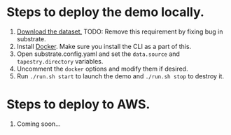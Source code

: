 # Steps to deploy the demo locally.

1. [Download the dataset.](https://seelabutk-data.s3.amazonaws.com/turbine.raw)  TODO: Remove this requirement by fixing bug in substrate.
2. Install [Docker](https://www.docker.com/). Make sure you install the CLI as a part of this.
3. Open substrate.config.yaml and set the `data.source` and `tapestry.directory` variables.
4. Uncomment the `docker` options and modify them if desired.
5. Run `./run.sh start` to launch the demo and `./run.sh stop` to destroy it.

# Steps to deploy to AWS.

1. Coming soon…

